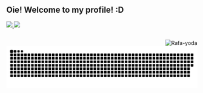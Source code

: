 ## Oie! Welcome to my profile! :D
 <div>
  <a href="https://github.com/rafaballerini">
  <img height="180em" src="https://github-readme-stats.vercel.app/api?username=comCamila&show_icons=true&theme=dracula&include_all_commits=true&count_private=true"/>
  <img height="180em" src="https://github-readme-stats.vercel.app/api/top-langs/?username=comCamila&layout=compact&langs_count=7&theme=dracula"/>
</div>
  
 <img align="right" alt="Rafa-yoda" src="https://i.picasion.com/pic91/ca32fb9c0f044aefb72e4475486a7572.gif">
 
  ##
  
![Snake animation](https://github.com/comCamila/comCamila/blob/output/github-contribution-grid-snake.svg)
